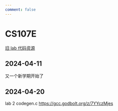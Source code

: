 ```yaml
---
comment: false
---
```


# CS107E

[旧 lab 代码资源](https://gitee.com/wanliofficial/cs107e)

## 2024-04-11

又一个新学期开始了

## 2024-04-20

lab 2 codegen.c https://gcc.godbolt.org/z/7YYczMjes
